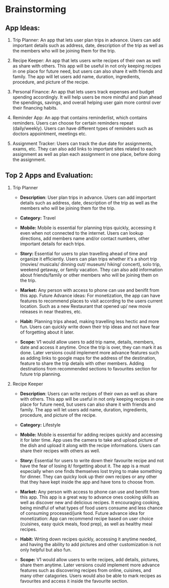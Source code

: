 # Brainstorming 
## App Ideas:

1. Trip Planner: An app that lets user plan trips in advance. Users can add important details such as address, date, description of the trip as well as the members who will be joining them for the trip.

2. Recipe Keeper: An app that lets users write recipes of their own as well as share with others. This app will be useful in not only keeping recipes in one place for future need, but users can also share it with friends and family. The app will let users add name, duration, ingredients, procedure, and picture of the recipe. 

3. Personal Finance: An app that lets users track expenses and budget spending accordingly. It will help users be more mindful and plan ahead the spendings, savings, and overall helping user gain more control over their financing habits. 

4. Reminder App: An app that contains reminderlist, which contains reminders. Users can choose for certain reminders repeat (daily/weekly). Users can have different types of reminders such as doctors appointment, meetings etc.

5. Assignment Tracker: Users can track the due date for assignments, exams, etc. They can also add links to important sites related to each assignment as well as plan each assignment in one place, before doing the assignment. 

## Top 2 Apps and Evaluation:
1. Trip Planner
   - **Description**: User plan trips in advance. Users can add important details such as address, date, description of the trip as well as the members who will be joining them for the trip. 
   - **Category:** Travel
   - **Mobile:** Mobile is essential for planning trips quickly, accessing it even when not connected to the internet. Users can lookup directions, add members name and/or contact numbers, other important details for each trips.
    
   - **Story:** Essential for users to plan travelling ahead of time and organize it efficiently. Users can plan trips whether it's a short trip (movies/ musicals/ dinning out/ museum/ hiking/ concert), solo trip, weekend getaway, or family vacation. They can also add information about friends/family or other members who will be joining them on the trip.  
 
   - **Market:** Any person with access to phone can use and benifit from this app. Future Advance ideas: For monetization, the app can have features to recommend places to visit according to the users current location. Such as a new Restaurant that opened up/ new movie releases in near theatres, etc.
   
   - **Habit:** Planning trips ahead, making travelling less hectic and more fun. Users can quickly write down their trip ideas and not have fear of forgetting about it later.
   
   - **Scope:** V1 would allow users to add trip name, details, members, date and access it anytime. Once the trip is over, they can mark it as done. Later versions could implement more advance features such as adding links to google maps for the address of the destination, feature to share the trip details with other members. Adding destinations from recommended sections to favourites section for future trip planning. 
   

2. Recipe Keeper
   - **Description**: Users can write recipes of their own as well as share with others. This app will be useful in not only keeping recipes in one place for future need, but users can also share it with friends and family. The app will let users add name, duration, ingredients, procedure, and picture of the recipe. 
   - **Category:** Lifestyle
   - **Mobile:** Mobile is essential for adding recipes quickly and accessing it for later time. App uses the camera to take and upload picture of the dish and upload it along with the recipe informations. Users can share their recipes with others as well. 
 
   - **Story:** Essential for users to write down their favourite recipe and not have the fear of losing it/ forgetting about it. The app is a must especially when one finds themselves lost trying to make something for dinner. They can quicky look up their own recipes or any other that they have kept inside the app and have tons to choose from.  
 
   - **Market:** Any person with access to phone can use and benifit from this app. This app is a great way to advance ones cooking skills as well as discover new and delicious recipes. It encouraging cooking, being mindful of what types of food users consume and less chance of consuming processed/junk food. Future advance idea for monetization: App can recommend recipe based on user choice (cuisines, easy quick meals, food prep), as well as healthy meal recipes. 

   - **Habit:** Wrting down recipes quickly, accessing it anytime needed, and having the ability to add pictures and other customization is not only helpful but also fun. 
   
   - **Scope:** V1 would allow users to write recipes, add details, pictures, share them anytime. Later versions could implement more advance features such as discovering recipes from online, cuisines, and many other catagories. Users would also be able to mark recipes as favourites and access it inside the favourite section.  
   
